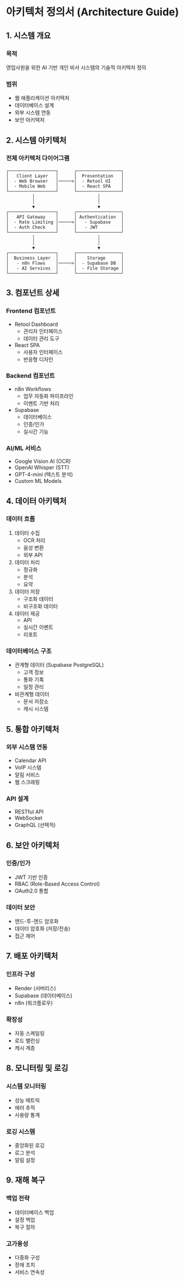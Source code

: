 # 아키텍처 정의서 (Architecture Guide)

## 1. 시스템 개요

### 목적
영업사원을 위한 AI 기반 개인 비서 시스템의 기술적 아키텍처 정의

### 범위
- 웹 애플리케이션 아키텍처
- 데이터베이스 설계
- 외부 시스템 연동
- 보안 아키텍처

## 2. 시스템 아키텍처

### 전체 아키텍처 다이어그램
```
┌──────────────────┐      ┌─────────────────┐
│   Client Layer   │      │  Presentation   │
│  - Web Browser   │─────>│  - Retool UI    │
│  - Mobile Web    │      │  - React SPA    │
└──────────────────┘      └─────────────────┘
          │                        │
          │                        │
          ▼                        ▼
┌──────────────────┐      ┌─────────────────┐
│   API Gateway    │      │ Authentication  │
│  - Rate Limiting │─────>│   - Supabase    │
│  - Auth Check    │      │   - JWT         │
└──────────────────┘      └─────────────────┘
          │                        │
          │                        │
          ▼                        ▼
┌──────────────────┐      ┌─────────────────┐
│  Business Layer  │      │    Storage      │
│   - n8n Flows    │─────>│  - Supabase DB  │
│   - AI Services  │      │  - File Storage │
└──────────────────┘      └─────────────────┘
```

## 3. 컴포넌트 상세

### Frontend 컴포넌트
- Retool Dashboard
  - 관리자 인터페이스
  - 데이터 관리 도구
- React SPA
  - 사용자 인터페이스
  - 반응형 디자인

### Backend 컴포넌트
- n8n Workflows
  - 업무 자동화 파이프라인
  - 이벤트 기반 처리
- Supabase
  - 데이터베이스
  - 인증/인가
  - 실시간 기능

### AI/ML 서비스
- Google Vision AI (OCR)
- OpenAI Whisper (STT)
- GPT-4-mini (텍스트 분석)
- Custom ML Models

## 4. 데이터 아키텍처

### 데이터 흐름
1. 데이터 수집
   - OCR 처리
   - 음성 변환
   - 외부 API
2. 데이터 처리
   - 정규화
   - 분석
   - 요약
3. 데이터 저장
   - 구조화 데이터
   - 비구조화 데이터
4. 데이터 제공
   - API
   - 실시간 이벤트
   - 리포트

### 데이터베이스 구조
- 관계형 데이터 (Supabase PostgreSQL)
  - 고객 정보
  - 통화 기록
  - 일정 관리
- 비관계형 데이터
  - 문서 저장소
  - 캐시 시스템

## 5. 통합 아키텍처

### 외부 시스템 연동
- Calendar API
- VoIP 시스템
- 알림 서비스
- 웹 스크래핑

### API 설계
- RESTful API
- WebSocket
- GraphQL (선택적)

## 6. 보안 아키텍처

### 인증/인가
- JWT 기반 인증
- RBAC (Role-Based Access Control)
- OAuth2.0 통합

### 데이터 보안
- 엔드-투-엔드 암호화
- 데이터 암호화 (저장/전송)
- 접근 제어

## 7. 배포 아키텍처

### 인프라 구성
- Render (서버리스)
- Supabase (데이터베이스)
- n8n (워크플로우)

### 확장성
- 자동 스케일링
- 로드 밸런싱
- 캐시 계층

## 8. 모니터링 및 로깅

### 시스템 모니터링
- 성능 메트릭
- 에러 추적
- 사용량 통계

### 로깅 시스템
- 중앙화된 로깅
- 로그 분석
- 알림 설정

## 9. 재해 복구

### 백업 전략
- 데이터베이스 백업
- 설정 백업
- 복구 절차

### 고가용성
- 다중화 구성
- 장애 조치
- 서비스 연속성